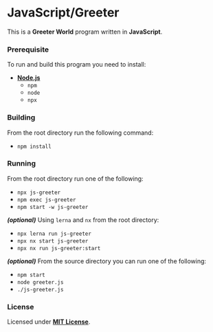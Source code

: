 # JavaScript/Greeter

This is a **Greeter World** program written in **JavaScript**.

### Prerequisite

To run and build this program you need to install:

* [**Node.js**](https://nodejs.org/en/download/current)
  * `npm`
  * `node`
  * `npx`

### Building

From the root directory run the following command:

* `npm install`

### Running

From the root directory run one of the following:

* `npx js-greeter`
* `npm exec js-greeter`
* `npm start -w js-greeter`

_**(optional)**_ Using `lerna` and `nx` from the root directory:

* `npx lerna run js-greeter`
* `npx nx start js-greeter`
* `npx nx run js-greeter:start`

_**(optional)**_ From the source directory you can run one of the following:

* `npm start`
* `node greeter.js`
* `./js-greeter.js`

### License

Licensed under [**MIT License**](https://github.com/altersabeh/codes/blob/main/LICENSE).
